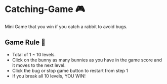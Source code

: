 # Catching-Game 🎮

Mini Game that you win if you catch a rabbit to avoid bugs.

## Game Rule 🤪
* Total of 1 ~ 10 levels.
* Click on the bunny as many bunnies as you have in the game score and it moves to the next level.
* Click the bug or stop game button to restart from step 1
* If you break all 10 levels, YOU WIN!






